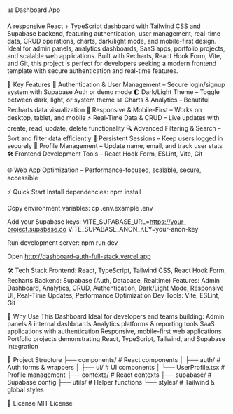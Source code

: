 📊 Dashboard App

A responsive React + TypeScript dashboard with Tailwind CSS and Supabase backend, featuring authentication, user management, real-time data, CRUD operations, charts, dark/light mode, and mobile-first design. Ideal for admin panels, analytics dashboards, SaaS apps, portfolio projects, and scalable web applications. Built with Recharts, React Hook Form, Vite, and Git, this project is perfect for developers seeking a modern frontend template with secure authentication and real-time features.

🚀 Key Features
🔐 Authentication & User Management – Secure login/signup system with Supabase Auth or demo mode
🌓 Dark/Light Theme – Toggle between dark, light, or system theme
📊 Charts & Analytics – Beautiful Recharts data visualization
📱 Responsive & Mobile-First – Works on desktop, tablet, and mobile
⚡ Real-Time Data & CRUD – Live updates with create, read, update, delete functionality
🔍 Advanced Filtering & Search – Sort and filter data efficiently
💾 Persistent Sessions – Keep users logged in securely
👤 Profile Management – Update name, email, and track user stats
🛠 Frontend Development Tools – React Hook Form, ESLint, Vite, Git

🌐 Web App Optimization – Performance-focused, scalable, secure, accessible

⚡ Quick Start
Install dependencies:
npm install


Copy environment variables:
cp .env.example .env


Add your Supabase keys:
VITE_SUPABASE_URL=https://your-project.supabase.co
VITE_SUPABASE_ANON_KEY=your-anon-key


Run development server:
npm run dev

Open http://dashboard-auth-full-stack.vercel.app

🛠 Tech Stack
Frontend: React, TypeScript, Tailwind CSS, React Hook Form, Recharts
Backend: Supabase (Auth, Database, Realtime)
Features: Admin Dashboard, Analytics, CRUD, Authentication, Dark/Light Mode, Responsive UI, Real-Time Updates, Performance Optimization
Dev Tools: Vite, ESLint, Git

🌟 Why Use This Dashboard
Ideal for developers and teams building:
Admin panels & internal dashboards
Analytics platforms & reporting tools
SaaS applications with authentication
Responsive, mobile-first web applications
Portfolio projects demonstrating React, TypeScript, Tailwind, and Supabase integration

📂 Project Structure
├── components/          # React components
│   ├── auth/            # Auth forms & wrappers
│   ├── ui/              # UI components
│   └── UserProfile.tsx  # Profile management
├── contexts/            # React contexts
├── supabase/            # Supabase config
├── utils/               # Helper functions
└── styles/              # Tailwind & global styles


📜 License
MIT License
